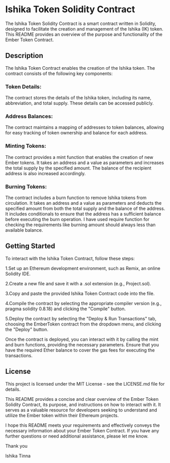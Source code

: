 # Ishika Token Solidity Contract

The Ishika Token Solidity Contract is a smart contract written in Solidity, designed to facilitate the creation and management of the Ishika (IK) token. This README provides an overview of the purpose and functionality of the Ember Token Contract.

## Description

The Ishika Token Contract enables the creation of the Ishika token.
The contract consists of the following key components:

### Token Details: 
The contract stores the details of the Ishika token, including its name, abbreviation, and total supply. These details can be accessed publicly.

### Address Balances: 
The contract maintains a mapping of addresses to token balances, allowing for easy tracking of token ownership and balance for each address.

### Minting Tokens: 
The contract provides a mint function that enables the creation of new Ember tokens. It takes an address and a value as parameters and increases the total supply by the specified amount. The balance of the recipient address is also increased accordingly.

### Burning Tokens: 
The contract includes a burn function to remove Ishika tokens from circulation. It takes an address and a value as parameters and deducts the specified amount from both the total supply and the balance of the address. It includes conditionals to ensure that the address has a sufficient balance before executing the burn operation. I have used require function for checking the requirements like burning amount should always less than available balance.


## Getting Started

To interact with the Ishika Token Contract, follow these steps:

1.Set up an Ethereum development environment, such as Remix, an online Solidity IDE.

2.Create a new file and save it with a .sol extension (e.g., Project.sol).

3.Copy and paste the provided Ishika Token Contract code into the file.

4.Compile the contract by selecting the appropriate compiler version (e.g., pragma solidity 0.8.18) and clicking the "Compile" button.

5.Deploy the contract by selecting the "Deploy & Run Transactions" tab, choosing the EmberToken contract from the dropdown menu, and clicking the "Deploy" button.

Once the contract is deployed, you can interact with it by calling the mint and burn functions, providing the necessary parameters. Ensure that you have the required Ether balance to cover the gas fees for executing the transactions.

## License

This project is licensed under the MIT License - see the LICENSE.md file for details.

This README provides a concise and clear overview of the Ember Token Solidity Contract, its purpose, and instructions on how to interact with it. It serves as a valuable resource for developers seeking to understand and utilize the Ember token within their Ethereum projects.

I hope this README meets your requirements and effectively conveys the necessary information about your Ember Token Contract. If you have any further questions or need additional assistance, please let me know.

Thank you

Ishika Tinna

